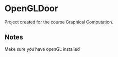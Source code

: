 # OpenGLDoor
Project created for the course Graphical Computation.

## Notes
Make sure you have openGL installed

